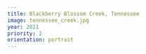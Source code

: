 ```yaml
---
title: Blackberry Blossom Creek, Tennessee
image: tennessee_creek.jpg
year: 2021
priority: 2
orientation: portrait
---
```

